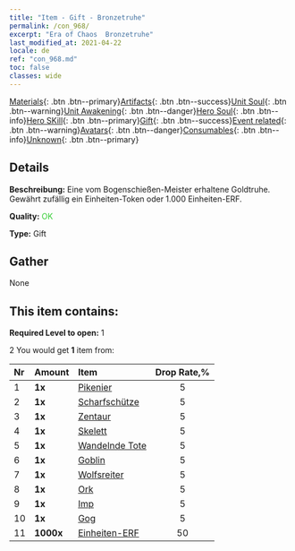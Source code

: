 ```yaml
---
title: "Item - Gift - Bronzetruhe"
permalink: /con_968/
excerpt: "Era of Chaos  Bronzetruhe"
last_modified_at: 2021-04-22
locale: de
ref: "con_968.md"
toc: false
classes: wide
---
```

 [Materials](/ItemsDE/){: .btn .btn--primary}[Artifacts](/ItemsDE/Artifacts/){: .btn .btn--success}[Unit Soul](/ItemsDE/UnitSoul/){: .btn .btn--warning}[Unit Awakening](/ItemsDE/UnitAwakening/){: .btn .btn--danger}[Hero Soul](/ItemsDE/HeroSoul/){: .btn .btn--info}[Hero SKill](/ItemsDE/HeroSkill/){: .btn .btn--primary}[Gift](/ItemsDE/Gift/){: .btn .btn--success}[Event related](/ItemsDE/Events/){: .btn .btn--warning}[Avatars](/ItemsDE/Avatars/){: .btn .btn--danger}[Consumables](/ItemsDE/Consumables/){: .btn .btn--info}[Unknown](/ItemsDE/Unknown/){: .btn .btn--primary}

## Details
 **Beschreibung:** Eine vom Bogenschießen-Meister erhaltene Goldtruhe. Gewährt zufällig ein Einheiten-Token oder 1.000 Einheiten-ERF.

 **Quality:** <span style="color: #32CD32">OK</span>

 **Type:** Gift

## Gather

  None

## This item contains:

 **Required Level to open:** 1

 2 You would get **1** item  from:

  | Nr | Amount |     Item    | Drop Rate,% |
  |:---|:-------|:------------|:---------:|
  | 1 |  **1x** | [Pikenier](/de/Items/unt_190/) | 5 | 
  | 2 |  **1x** | [Scharfschütze](/de/Items/unt_191/) | 5 | 
  | 3 |  **1x** | [Zentaur](/de/Items/unt_199/) | 5 | 
  | 4 |  **1x** | [Skelett](/de/Items/unt_208/) | 5 | 
  | 5 |  **1x** | [Wandelnde Tote](/de/Items/unt_209/) | 5 | 
  | 6 |  **1x** | [Goblin](/de/Items/unt_217/) | 5 | 
  | 7 |  **1x** | [Wolfsreiter](/de/Items/unt_218/) | 5 | 
  | 8 |  **1x** | [Ork](/de/Items/unt_219/) | 5 | 
  | 9 |  **1x** | [Imp](/de/Items/unt_226/) | 5 | 
  | 10 |  **1x** | [Gog](/de/Items/unt_227/) | 5 | 
  | 11 |  **1000x** | [Einheiten-ERF](/de/Items/con_902/) | 50 | 
